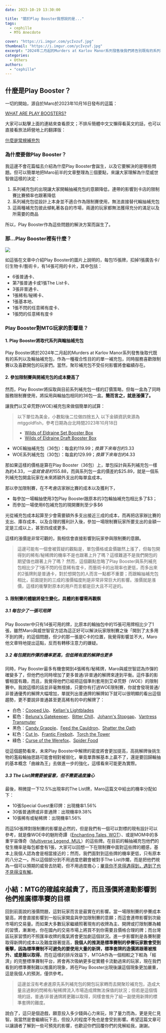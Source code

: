 ```yaml
---
date: 2023-10-19 13:30:00

title: "關於Play Booster我想說的是..."
tags:
  - cephille
  - MTG Anecdote

cover: "https://i.imgur.com/ycIvzuf.jpg"
thumbnail: "https://i.imgur.com/ycIvzuf.jpg"
excerpt: "2024年二月起的Murders at Karlov Manor系列發售後我們將告別既有的系列補充包以及輪抽補充包，取而代之的是新式的Play Booster，讓我們來看看這對我們可能會有什麼影響吧！"
categories:
  - Others
authors:
  - "cephille"
---
```


## 什麼是Play Booster？

一切的開始，源自於Maro於2023年10月16日發布的這篇：

[WHAT ARE PLAY BOOSTERS?](https://magic.wizards.com/en/news/making-magic/what-are-play-boosters)

大家可以點擊上面的連結來查看原文；不排斥簡體中文又懶得看英文的話，也可以直接看旅法師營地上的翻譯版：

[什麼是常規補充包](https://www.iyingdi.com/tz/post/5307236)

### 為什麼要做Play Booster？

我這邊不會花篇幅去介紹為什麼Play Booster會誕生，以及它要解決的是哪些問題。但可以簡單地把Maro前半的文章整理為三個要點，來讓大家理解為什麼威世智做這樣的決定：

1. 系列補充包的出現讓大家開輪抽補充包的意願降低，連帶的影響到卡店的限制賽比賽頻率也跟著降低
2. 系列補充包從設計上本身並不適合作為限制賽使用，無法直接替代輪抽補充包
3. 這兩種補充包彼此傾軋著各自的市場，兩邊的玩家都無法獲得充分的滿足以及所需要的商品

所以，Play Booster作為這些問題的解決方案而誕生了。

### 那...Play Booster裡有什麼？

![](https://i.imgur.com/nYvK8qg.jpg)

如這張在文章中介紹Play Booster的圖片上說明的，每包15張牌，扣掉1張廣告卡/衍生物卡/藝術卡，有14張可用的卡片，其中包括：

- 6張普通卡、
- 第7張普通卡或1張The List卡、
- 3張非普通卡、
- 1張稀有/秘稀卡、
- 1張基本地、
- 1張不閃的任意稀有度卡、
- 1張閃的任意稀有度卡

### Play Booster對MTG玩家的影響是？

#### 1. Play Booster將取代系列與輪抽補充包

Play Booster將於2024年二月起的Murders at Karlov Manor系列發售後取代既有的系列以及輪抽補充包，作為一種複合性目的的單一補充包，同時服務喜歡限制賽以及喜歡開包的玩家們。當然，聚珍補充包不受任何影響將會繼續存在。

#### 2. 參加限制賽與開補充包的成本變高了

然而，Play Booster將採取與目前系列補充包一樣的訂價策略，但每一盒為了同時服務限制賽使用，將採用與輪抽包相同的36包一盒。**簡而言之，就是漲價了。**

讓我們以艾卓荒野(WOE)補充包來做個簡單的試算：

> 以下單位為美金，小數點後二位做四捨五入
> 以下金額資訊來源為mtggoldfish，參考日期為台北時間2023年10月18日
>
> - [Wilds of Eldraine Set Booster Box](https://www.mtggoldfish.com/price/Wilds+of+Eldraine/Wilds+of+Eldraine+Set+Booster+Box-sealed#paper)
> - [Wilds of Eldraine Draft Booster Box](https://www.mtggoldfish.com/price/Wilds+of+Eldraine/Wilds+of+Eldraine+Draft+Booster+Box-sealed#paper)

- WOE輪抽補充包（36包）：每盒約$119.99；換算下來每包約$3.33
- WOE系列補充包（30包）：每盒約$129.99；換算下來每包約$4.33

那如果這樣的價格是算在Play Booster（36包）上，單包採計與系列補充包一樣為約$4.33，一盒就會是約$155.88，而與系列包一盒的價差約$25.89，就是一個系列補充包開盒玩家在未來將額外支出的每單盒成本。

那以參加限制賽，在不考慮店家辦比賽的成本以及獲利下，

- 每參加一場輪抽使用3包Play Booster跟原本的3包輪抽補充包相比多了$3；
- 而參加一場使用6包補充包的現開賽則至少多$6

光從補充包成本起算至少會需要額外多支出接近三成的成本，而再把店家辦比賽的支出、庫存成本、以及合理的獲利計入後，參加一場限制賽玩家所要支出的金額一定是三成以上，甚至四成或更多。

這樣的漲價是非常可觀的，我相信會直接影響到玩家參與限制賽的意願。

> 這邊可能有一個會被質疑的觀點是，單包價格或盒價雖然上漲了，但每包開得到的稀有/秘稀牌的機率不是也跟著上升了嗎？這樣難道不是我們開包的期望值也跟著上升了嗎？
> 然而，這個觀點忽略了Play Booster與系列補充包相比少了1張不閃的任意稀有度卡，而藝術卡的出現率也更低，而多出來的2張牌則是普通卡，對於想開包的人而言一點都不重要；而跟輪抽補充包相比，前面提到的三成的漲價幅度則是非常非常巨大的影響。漲價就是漲價，這樣的衝擊對原本的用戶而言都是巨大且不可逆的。

#### 3. 限制賽的體驗將發生變化，具體的影響需再觀察

##### 3.1 每包少了一張可用牌

Play Booster中只有14張可用的牌，比原本的輪抽包中的15張可用牌相比少了1張，雖然Maro與威世智官方認為這正好可以解決玩家限制賽之後「開到了太多用不到的牌」的這個問題，但少的那一張是C卡的位置，我覺得影響並不大，Maro他文章特地提出這點，反而有轉移注意力的嫌疑。

##### 3.2 每包開到炸彈的機率更高，但低稀有度的解牌也更多

同時，Play Booster最多有機會開到4張稀有/秘稀牌，Maro與威世智認為炸彈的確變多了，但他們也同時增加了更多普通/非普通的解牌來達到平衡。這件事的影響相當有趣，而且，我覺得他們已經把這個準則套用到艾卓荒野（WOE）的限制賽中。我說這樣的話並非毫無根據，只要你有打過WOE限制賽，你就會發現普通/非普通優秀的解牌大幅增加，單就列出普通牌的解牌如下就可以很明顯的看出這個趨勢，更不要說非普通甚至更高稀有的中的解牌了：

- 白色：[Cooped Up](https://magicwizards.s3.ap-northeast-1.amazonaws.com/images/cards/0008_MTGWOE_Main.png)、[Kellan's Lightblades](https://magicwizards.s3.ap-northeast-1.amazonaws.com/images/cards/0018_MTGWOE_Main.png)
- 藍色：[Beluna's Gatekeeper](https://magicwizards.s3.ap-northeast-1.amazonaws.com/images/cards/0043_MTGWOE_Main.png)、[Bitter Chill](https://magicwizards.s3.ap-northeast-1.amazonaws.com/images/cards/0044_MTGWOE_Main.png)、[Johann's Stopgap](https://magicwizards.s3.ap-northeast-1.amazonaws.com/images/cards/0058_MTGWOE_Main.png)、[Vantress Transmuter](https://magicwizards.s3.ap-northeast-1.amazonaws.com/images/cards/0075_MTGWOE_Main.png)
- 黑色：[Candy Grapple](https://magicwizards.s3.ap-northeast-1.amazonaws.com/images/cards/0083_MTGWOE_Main.png)、[Feed the Cauldron](https://magicwizards.s3.ap-northeast-1.amazonaws.com/images/cards/0091_MTGWOE_Main.png)、[Shatter the Oath](https://magicwizards.s3.ap-northeast-1.amazonaws.com/images/cards/0106_MTGWOE_Main.png)
- 紅色：[Cut In](https://magicwizards.s3.ap-northeast-1.amazonaws.com/images/cards/0125_MTGWOE_Main.png)、[Frantic Firebolt](https://magicwizards.s3.ap-northeast-1.amazonaws.com/images/cards/0130_MTGWOE_Main.png)、[Torch the Tower](https://magicwizards.s3.ap-northeast-1.amazonaws.com/images/cards/0153_MTGWOE_Main.png)
- 綠色：[Curse of the Werefox](https://magicwizards.s3.ap-northeast-1.amazonaws.com/images/cards/0167_MTGWOE_Main.png)、[Spider Food](https://magicwizards.s3.ap-northeast-1.amazonaws.com/images/cards/0186_MTGWOE_Main.png)

從這個趨勢看來，未來Play Booster中解牌的密度將會更加提高，高挑解牌後挑生物的濫殺輪抽思路可能會相對被弱化，畢竟單靠解基本上贏不了，還是要回歸輪抽的基本概念「曲線為王」去做進一步的強化，這樣看來可能更為實際。

##### 3.3 The List牌需要被留意，但不需要過度擔心

最後，稍微提一下12.5%出現率的The List牌，Maro這篇文中給出的機率分配如下：

- 10張Special Guest重印牌：出現機率1.56%
- 30張普通牌或非普通牌：出現機率9.38%
- 10張稀有或秘稀牌：出現機率1.56%

而這50張牌對限制賽的影響是必然的，但是我們有一個可以對標的現有設計可以參考，就是像WOE中的魅附奇譚（[Enchanting Tales, WOT](https://scryfall.com/sets/wot)）、或是MOM中的多重宇宙傳奇（[Multiverse Legend, MUL](https://scryfall.com/sets/mul)）的這些牌。在目前的輪抽補充包他們的發生機率是每包都會有1張，大家可以回想一下在限制賽中面對這些牌的體感，基本上我個人認為會是相當接近的；然而，我們面對到這些牌的機率更低，只有原本的八分之一。所以這個部分到不用過度悲觀會被對手The List炸爛，而是把他們視為一個可以預期的威脅去防範，但不用過度擔心；[畢竟你不見得遇得到，遇到了也不見得沒有解](#3-2-%E6%AF%8F%E5%8C%85%E9%96%8B%E5%88%B0%E7%82%B8%E5%BD%88%E7%9A%84%E6%A9%9F%E7%8E%87%E6%9B%B4%E9%AB%98%EF%BC%8C%E4%BD%86%E4%BD%8E%E7%A8%80%E6%9C%89%E5%BA%A6%E7%9A%84%E8%A7%A3%E7%89%8C%E4%B9%9F%E6%9B%B4%E5%A4%9A)。

## 小結：MTG的確越來越貴了，而且漲價將連動影響到他們推廣標準賽的目標

回到前面說的漲價問題，這對玩家而言是最實在的影響。當一場限制賽的參賽成本變高，將會直接影響到一般玩家開盒與參加限制賽的意願；而這會連帶影響到次級市場的交易量。而如果大多數玩家繼續照著現有的收牌為主、開牌或打限制賽為輔的習慣，漸漸地，你在國內的交易市場上將買不到你需要且價格合理的牌；而台灣區玩家習慣的不照匯率收牌的風氣將會更加劇這個狀況。進一步影響則是各賽制要取得新牌的成本以及難度跟著提高，**我個人的推測是標準賽制的參賽玩家數會受到衝擊，因為標準賽制不可避免的要使用大量的新牌，標準套牌的造價將跟著被推升、或是難以取得**。而在這樣的排斥效益下，MTGA作為一個相較之下較為「經濟」的完整標準賽制平台，將會再次吸納更多從實體卡流動過來的玩家，現在我們看到的標準賽制難以推廣的現象，將在Play Booster出現後讓這個現象更加嚴重，這是我個人的預測，僅供參考。

> 這邊並沒有考慮進原先系列補充包的開包玩家轉而去開聚珍補充包，造成大量且過剩的閃稀有/秘稀牌流入市場造成牌無法保值的狀況；但若是這個情境的話，普通/非普通牌將更難以取得，同樣會推升了組一副使用新牌的標準套牌的難度。

說白了，這只是個遊戲，願意投入多少錢與心力來玩，除了量力而為，更是見仁見智。我當然是會繼續玩下去，但投入的程度不免也是會受到影響。希望這篇文章可以讓讀者了解到一些可預見的影響，也歡迎你們回覆你們的見解給我，謝謝。
